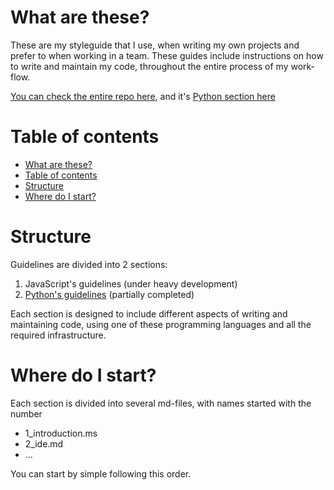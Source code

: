 # What are these?

These are my styleguide that I use, when writing my own projects and prefer to when working in a team. These 
guides include instructions on how to write and maintain my code, throughout the entire process of my work-flow.

[You can check the entire repo here](https://github.com/aaskorohodov/aaskorohodov), and it's
[Python section here](https://github.com/aaskorohodov/aaskorohodov/tree/main/Python)

# Table of contents

<!-- TOC -->
* [What are these?](#what-are-these)
* [Table of contents](#table-of-contents)
* [Structure](#structure)
* [Where do I start?](#where-do-i-start-)
<!-- TOC -->

# Structure

Guidelines are divided into 2 sections:

1. JavaScript's guidelines (under heavy development)
2. [Python's guidelines](https://github.com/aaskorohodov/aaskorohodov/tree/main/Python) (partially completed)

Each section is designed to include different aspects of writing and maintaining code, using one of these programming
languages and all the required infrastructure.

# Where do I start? 

Each section is divided into several md-files, with names started with the number

- 1_introduction.ms
- 2_ide.md
- ...

You can start by simple following this order.